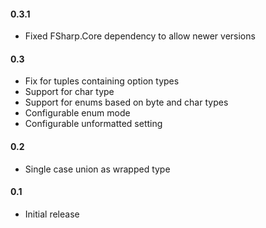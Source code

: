 #### 0.3.1
* Fixed FSharp.Core dependency to allow newer versions

#### 0.3
* Fix for tuples containing option types
* Support for char type
* Support for enums based on byte and char types
* Configurable enum mode
* Configurable unformatted setting

#### 0.2 
* Single case union as wrapped type 

#### 0.1 
* Initial release